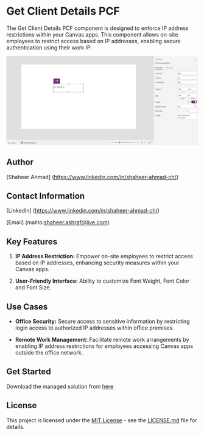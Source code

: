 # Get Client Details PCF

The Get Client Details PCF component is designed to enforce IP address restrictions within your Canvas apps. This component allows on-site employees to restrict access based on IP addresses, enabling secure authentication using their work IP.

![GetClientDetails](./Assets/GetClientDetails.png)

## Author

[Shaheer Ahmad] (https://www.linkedin.com/in/shaheer-ahmad-ch/)

## Contact Information

[LinkedIn] (https://www.linkedin.com/in/shaheer-ahmad-ch/)

[Email] (mailto:shaheer.ashraf@live.com)


## Key Features

1. **IP Address Restriction:** Empower on-site employees to restrict access based on IP addresses, enhancing security measures within your Canvas apps.

2. **User-Friendly Interface:** Ability to customize Font Weight, Font Color and Font Size.

## Use Cases

- **Office Security:** Secure access to sensitive information by restricting login access to authorized IP addresses within office premises.

- **Remote Work Management:** Facilitate remote work arrangements by enabling IP address restrictions for employees accessing Canvas apps outside the office network.
 
## Get Started 

Download the managed solution from [here](./Solutions/GetClientDetails.zip)

## License

This project is licensed under the [MIT License](LICENSE.md) - see the [LICENSE.md](LICENSE.md) file for details.